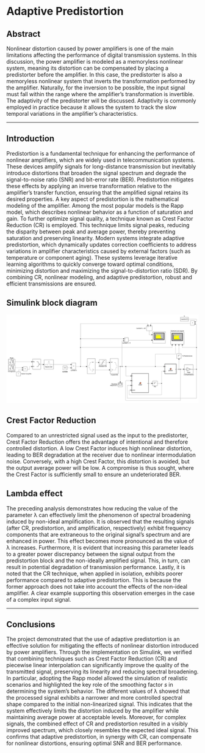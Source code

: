 # Adaptive Predistortion

## Abstract
Nonlinear distortion caused by power amplifiers is one of the main limitations affecting the performance of digital transmission systems. In this discussion, the power amplifier is modeled as a memoryless nonlinear system, meaning its distortion can be compensated by placing a predistorter before the amplifier. In this case, the predistorter is also a memoryless nonlinear system that inverts the transformation performed by the amplifier. Naturally, for the inversion to be possible, the input signal must fall within the range where the amplifier’s transformation is invertible. The adaptivity of the predistorter will be discussed. Adaptivity is commonly employed in practice because it allows the system to track the slow temporal variations in the amplifier’s characteristics.

---

## Introduction
Predistortion is a fundamental technique for enhancing the performance of nonlinear amplifiers, which are widely used in telecommunication systems. These devices amplify signals for long-distance transmission but inevitably introduce distortions that broaden the signal spectrum and degrade the signal-to-noise ratio (SNR) and bit-error rate (BER). Predistortion mitigates these effects by applying an inverse transformation relative to the amplifier’s transfer function, ensuring that the amplified signal retains its desired properties.
A key aspect of predistortion is the mathematical modeling of the amplifier. Among the most popular models is the Rapp model, which describes nonlinear behavior as a function of saturation and gain. To further optimize signal quality, a technique known as Crest Factor Reduction (CR) is employed. This technique limits signal peaks, reducing the disparity between peak and average power, thereby preventing saturation and preserving linearity.
Modern systems integrate adaptive predistortion, which dynamically updates correction coefficients to address variations in amplifier characteristics caused by external factors (such as temperature or component aging). These systems leverage iterative learning algorithms to quickly converge toward optimal conditions, minimizing distortion and maximizing the signal-to-distortion ratio (SDR). By combining CR, nonlinear modeling, and adaptive predistortion, robust and efficient transmissions are ensured.

## Simulink block diagram
![Block diagram](https://github.com/rgiorgiotech/adaptive_predistortion/blob/main/schema-a-blocchi.png)

## Crest Factor Reduction
Compared to an unrestricted signal used as the input to the predistorter, Crest Factor Reduction offers the advantage of intentional and therefore controlled distortion. A low Crest Factor induces high nonlinear distortion, leading to BER degradation at the receiver due to nonlinear intermodulation noise. Conversely, with a high Crest Factor, this distortion is avoided, but the output average power will be low. A compromise is thus sought, where the Crest Factor is sufficiently small to ensure an undeteriorated BER.

## Lambda effect
The preceding analysis demonstrates how reducing the value of the parameter λ can effectively limit the phenomenon of spectral broadening induced by non-ideal amplification. It is observed that the resulting signals (after CR, predistortion, and amplification, respectively) exhibit frequency components that are extraneous to the original signal’s spectrum and are enhanced in power. This effect becomes more pronounced as the value of λ increases.
Furthermore, it is evident that increasing this parameter leads to a greater power discrepancy between the signal output from the predistortion block and the non-ideally amplified signal. This, in turn, can result in potential degradation of transmission performance.
Lastly, it is noted that the CR technique, when applied in isolation, exhibits poorer performance compared to adaptive predistortion. This is because the former approach does not take into account the effects of the non-ideal amplifier. A clear example supporting this observation emerges in the case of a complex input signal.

---

## Conclusions
The project demonstrated that the use of adaptive predistortion is an effective solution for mitigating the effects of nonlinear distortion introduced by power amplifiers. Through the implementation on Simulink, we verified that combining techniques such as Crest Factor Reduction (CR) and piecewise linear interpolation can significantly improve the quality of the transmitted signal, preserving its linearity and reducing spectral broadening.
In particular, adopting the Rapp model allowed the simulation of realistic scenarios and highlighted the key role of the smoothing factor _s_ in determining the system’s behavior.
The different values of λ showed that the processed signal exhibits a narrower and more controlled spectral shape compared to the initial non-linearized signal. This indicates that the system effectively limits the distortion induced by the amplifier while maintaining average power at acceptable levels.
Moreover, for complex signals, the combined effect of CR and predistortion resulted in a visibly improved spectrum, which closely resembles the expected ideal signal. This confirms that adaptive predistortion, in synergy with CR, can compensate for nonlinear distortions, ensuring optimal SNR and BER performance.

